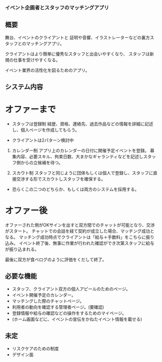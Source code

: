 ### イベント企画者とスタッフのマッチングアプリ

## 概要
舞台、イベントのクライアントと
証明や音響、イラストレーターなどの裏方スタッフとのマッチングアプリ。

クライアントはより簡単に優秀なスタッフと出会いやすくなり、
スタッフは新規の仕事を受けやすくなる。

イベント業界の活性化を図るためのアプリ。

## システム内容

# オファーまで
- スタッフは登録制
経歴、資格、連絡先、過去作品などの情報を詳細に記述し、個人ページを作成してもらう。

- クライアントは2パターン検討中
1. カレンダー制
アプリ上のカレンダーの日付に開催予定イベントを登録。
募集内容、必要スキル、拘束日数、大まかなギャランティなどを記述しスタッフ側からの立候補を待つ。

2. スカウト制
スタッフと同じように団体もしくは個人で登録し、スタッフに直接交渉する形でスカウトしスタッフを確保する。

* 恐らくこの二つのどちらか、もしくは両方のシステムを採用する。

# オファー後
オファーされた側がOKサインを出すと双方間でのチャットが可能となり、交渉がスタート。
チャットでの会話を経て契約が成立した場合、マッチング成功となる。
マッチング成功時点でクライアントは「給与＋手数料」をこちらに振り込み。
イベント終了後、無事に作業が行われた確認ができ次第スタッフに給与が振り込まれる。

最後に双方が食べログのように評価をくだして終了。

## 必要な機能

- スタッフ、クライアント双方の個人アピールのためのぺージ。
- イベント開催予定のカレンダー。
- マッチングした際のチャットページ。
- 利用者の動向を確認する管理者ページ。(要確認)
- 登録情報や給与の確認などの操作をするためのマイページ。
- (ホーム画面などに、イベントの宣伝をかねたイベント情報を載せる)

## 未定

- リスクケアのための制度
- デザイン面